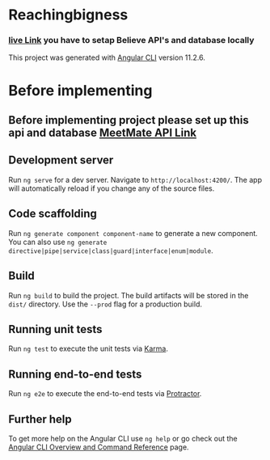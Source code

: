 # Reachingbigness
### [live Link](https://github-k9d4ku.stackblitz.io) you have to setap Believe API's and database locally
This project was generated with [Angular CLI](https://github.com/angular/angular-cli) version 11.2.6.

# Before implementing
## Before implementing project please set up this api and database [MeetMate API Link](https://github.com/ajitkumarpal1/meetmatApi)

## Development server

Run `ng serve` for a dev server. Navigate to `http://localhost:4200/`. The app will automatically reload if you change any of the source files.

## Code scaffolding

Run `ng generate component component-name` to generate a new component. You can also use `ng generate directive|pipe|service|class|guard|interface|enum|module`.

## Build

Run `ng build` to build the project. The build artifacts will be stored in the `dist/` directory. Use the `--prod` flag for a production build.

## Running unit tests

Run `ng test` to execute the unit tests via [Karma](https://karma-runner.github.io).

## Running end-to-end tests

Run `ng e2e` to execute the end-to-end tests via [Protractor](http://www.protractortest.org/).

## Further help

To get more help on the Angular CLI use `ng help` or go check out the [Angular CLI Overview and Command Reference](https://angular.io/cli) page.
